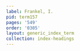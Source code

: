 ```yaml
---
label: Frankel, I.
pid: term157
pages: '549'
order: '0305'
layout: generic_index_term
collection: index-headings
---
```

